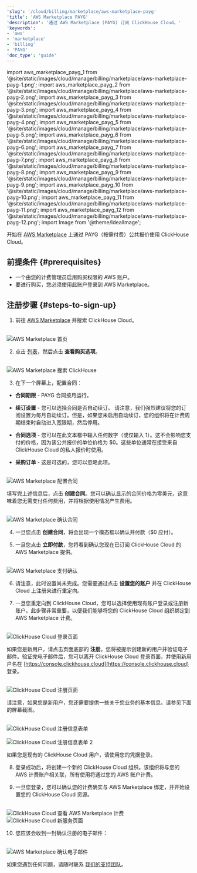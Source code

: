 ```yaml
---
'slug': '/cloud/billing/marketplace/aws-marketplace-payg'
'title': 'AWS Marketplace PAYG'
'description': '通过 AWS Marketplace (PAYG) 订阅 ClickHouse Cloud。'
'keywords':
- 'aws'
- 'marketplace'
- 'billing'
- 'PAYG'
'doc_type': 'guide'
---
```


import aws_marketplace_payg_1 from '@site/static/images/cloud/manage/billing/marketplace/aws-marketplace-payg-1.png';
import aws_marketplace_payg_2 from '@site/static/images/cloud/manage/billing/marketplace/aws-marketplace-payg-2.png';
import aws_marketplace_payg_3 from '@site/static/images/cloud/manage/billing/marketplace/aws-marketplace-payg-3.png';
import aws_marketplace_payg_4 from '@site/static/images/cloud/manage/billing/marketplace/aws-marketplace-payg-4.png';
import aws_marketplace_payg_5 from '@site/static/images/cloud/manage/billing/marketplace/aws-marketplace-payg-5.png';
import aws_marketplace_payg_6 from '@site/static/images/cloud/manage/billing/marketplace/aws-marketplace-payg-6.png';
import aws_marketplace_payg_7 from '@site/static/images/cloud/manage/billing/marketplace/aws-marketplace-payg-7.png';
import aws_marketplace_payg_8 from '@site/static/images/cloud/manage/billing/marketplace/aws-marketplace-payg-8.png';
import aws_marketplace_payg_9 from '@site/static/images/cloud/manage/billing/marketplace/aws-marketplace-payg-9.png';
import aws_marketplace_payg_10 from '@site/static/images/cloud/manage/billing/marketplace/aws-marketplace-payg-10.png';
import aws_marketplace_payg_11 from '@site/static/images/cloud/manage/billing/marketplace/aws-marketplace-payg-11.png';
import aws_marketplace_payg_12 from '@site/static/images/cloud/manage/billing/marketplace/aws-marketplace-payg-12.png';
import Image from '@theme/IdealImage';

开始在 [AWS Marketplace](https://aws.amazon.com/marketplace) 上通过 PAYG（按需付费）公共报价使用 ClickHouse Cloud。

## 前提条件 {#prerequisites}

- 一个由您的计费管理员启用购买权限的 AWS 账户。
- 要进行购买，您必须使用此账户登录到 AWS Marketplace。

## 注册步骤 {#steps-to-sign-up}

1. 前往 [AWS Marketplace](https://aws.amazon.com/marketplace) 并搜索 ClickHouse Cloud。

<br />

<Image img={aws_marketplace_payg_1} size="md" alt="AWS Marketplace 首页" border/>

<br />

2. 点击 [列表](https://aws.amazon.com/marketplace/pp/prodview-jettukeanwrfc)，然后点击 **查看购买选项**。

<br />

<Image img={aws_marketplace_payg_2} size="md" alt="AWS Marketplace 搜索 ClickHouse" border/>

<br />

3. 在下一个屏幕上，配置合同：
- **合同期限** - PAYG 合同按月运行。
- **续订设置** - 您可以选择合同是否自动续订。
请注意，我们强烈建议将您的订阅设置为每月自动续订。但是，如果您未启用自动续订，您的组织将在计费周期结束时自动进入宽限期，然后停用。

- **合同选项** - 您可以在此文本框中输入任何数字（或仅输入 1）。这不会影响您支付的价格，因为该公共报价的单位价格为 $0。这些单位通常在接受来自 ClickHouse Cloud 的私人报价时使用。

- **采购订单** - 这是可选的，您可以忽略此项。

<br />

<Image img={aws_marketplace_payg_3} size="md" alt="AWS Marketplace 配置合同" border/>

<br />

填写完上述信息后，点击 **创建合同**。您可以确认显示的合同价格为零美元，这意味着您无需支付任何费用，并将根据使用情况产生费用。

<br />

<Image img={aws_marketplace_payg_4} size="md" alt="AWS Marketplace 确认合同" border/>

<br />

4. 一旦您点击 **创建合同**，将会出现一个模态框以确认并付款（$0 应付）。

5. 一旦您点击 **立即付款**，您将看到确认您现在已订阅 ClickHouse Cloud 的 AWS Marketplace 提供。

<br />

<Image img={aws_marketplace_payg_5} size="md" alt="AWS Marketplace 支付确认" border/>

<br />

6. 请注意，此时设置尚未完成。您需要通过点击 **设置您的账户** 并在 ClickHouse Cloud 上注册来进行重定向。

7. 一旦您重定向到 ClickHouse Cloud，您可以选择使用现有账户登录或注册新账户。此步骤非常重要，以便我们能够将您的 ClickHouse Cloud 组织绑定到 AWS Marketplace 计费。

<br />

<Image img={aws_marketplace_payg_6} size="md" alt="ClickHouse Cloud 登录页面" border/>

<br />

如果您是新用户，请点击页面底部的 **注册**。您将被提示创建新的用户并验证电子邮件。验证完电子邮件后，您可以离开 ClickHouse Cloud 登录页面，并使用新用户名在 [https://console.clickhouse.cloud](https://console.clickhouse.cloud) 登录。

<br />

<Image img={aws_marketplace_payg_7} size="md" alt="ClickHouse Cloud 注册页面" border/>

<br />

请注意，如果您是新用户，您还需要提供一些关于您业务的基本信息。请参见下面的屏幕截图。

<br />

<Image img={aws_marketplace_payg_8} size="md" alt="ClickHouse Cloud 注册信息表单" border/>

<br />

<br />

<Image img={aws_marketplace_payg_9} size="md" alt="ClickHouse Cloud 注册信息表单 2" border/>

<br />

如果您是现有的 ClickHouse Cloud 用户，请使用您的凭据登录。

8. 登录成功后，将创建一个新的 ClickHouse Cloud 组织。该组织将与您的 AWS 计费账户相关联，所有使用将通过您的 AWS 账户计费。

9. 一旦您登录，您可以确认您的计费确实与 AWS Marketplace 绑定，并开始设置您的 ClickHouse Cloud 资源。

<br />

<Image img={aws_marketplace_payg_10} size="md" alt="ClickHouse Cloud 查看 AWS Marketplace 计费" border/>

<br />

<Image img={aws_marketplace_payg_11} size="md" alt="ClickHouse Cloud 新服务页面" border/>

<br />

10. 您应该会收到一封确认注册的电子邮件：

<br />

<Image img={aws_marketplace_payg_12} size="md" alt="AWS Marketplace 确认电子邮件" border/>

<br />

如果您遇到任何问题，请随时联系 [我们的支持团队](https://clickhouse.com/support/program)。
